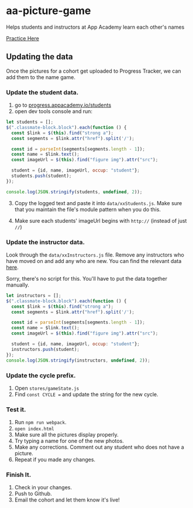 # aa-picture-game
Helps students and instructors at App Academy learn each other's names

[Practice Here][aa-picture-game]

[aa-picture-game]: http://appacademy.github.io/aa-picture-game/

## Updating the data

Once the pictures for a cohort get uploaded to Progress Tracker, we can
add them to the name game.

### Update the student data.

1. go to [progress.appacademy.io/students](http://progress.appacademy.io/students/)
2. open dev tools console and run:

  ```javascript
  let students = [];
  $(".classmate-block.block").each(function () {
    const $link = $(this).find("strong a");
    const segments = $link.attr("href").split('/');

    const id = parseInt(segments[segments.length - 1]);
    const name = $link.text();
    const imageUrl = $(this).find("figure img").attr("src");

    student = {id, name, imageUrl, occup: "student"};
    students.push(student);
  });

  console.log(JSON.stringify(students, undefined, 2));
  ```

3. Copy the logged text and paste it into `data/xxStudents.js`. Make sure
  that you maintain the file's module pattern when you do this.

4. Make sure each students' imageUrl begins with `http://` (instead of just `//`)

### Update the instructor data.

Look through the `data/xxInstructors.js` file. Remove any instructors who
have moved on and add any who are new. You can find the relevant data
[here](http://progress.appacademy.io/instructors).

Sorry, there's no script for this. You'll have to put the data together
manually. 

  ```javascript
  let instructors = [];
  $(".classmate-block.block").each(function () {
    const $link = $(this).find("strong a");
    const segments = $link.attr("href").split('/');

    const id = parseInt(segments[segments.length - 1]);
    const name = $link.text();
    const imageUrl = $(this).find("figure img").attr("src");

    student = {id, name, imageUrl, occup: "student"};
    instructors.push(student);
  });
  console.log(JSON.stringify(instructors, undefined, 2));
  ```


### Update the cycle prefix.

1. Open `stores/gameState.js`
2. Find `const CYCLE =` and update the string for the new cycle.

### Test it.

1. Run `npm run webpack`.
2. `open index.html`
3. Make sure all the pictures display properly.
4. Try typing a name for one of the new photos.
5. Make any corrections. Comment out any student who does not have a
  picture.
6. Repeat if you made any changes.

### Finish It.

1. Check in your changes.
2. Push to Github.
3. Email the cohort and let them know it's live!
